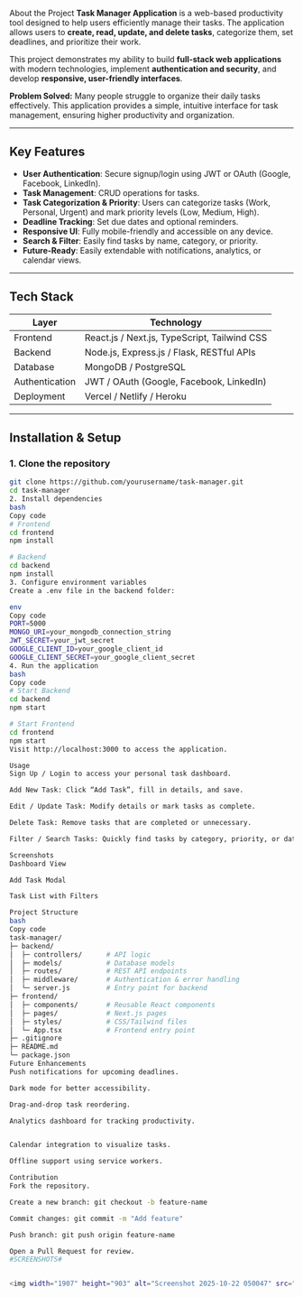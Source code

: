 About the Project
**Task Manager Application** is a web-based productivity tool designed to help users efficiently manage their tasks. The application allows users to **create, read, update, and delete tasks**, categorize them, set deadlines, and prioritize their work.  

This project demonstrates my ability to build **full-stack web applications** with modern technologies, implement **authentication and security**, and develop **responsive, user-friendly interfaces**.  

**Problem Solved:** Many people struggle to organize their daily tasks effectively. This application provides a simple, intuitive interface for task management, ensuring higher productivity and organization.

---

## Key Features
- **User Authentication**: Secure signup/login using JWT or OAuth (Google, Facebook, LinkedIn).  
- **Task Management**: CRUD operations for tasks.  
- **Task Categorization & Priority**: Users can categorize tasks (Work, Personal, Urgent) and mark priority levels (Low, Medium, High).  
- **Deadline Tracking**: Set due dates and optional reminders.  
- **Responsive UI**: Fully mobile-friendly and accessible on any device.  
- **Search & Filter**: Easily find tasks by name, category, or priority.  
- **Future-Ready**: Easily extendable with notifications, analytics, or calendar views.  

---

## Tech Stack

| Layer | Technology |
|-------|------------|
| Frontend | React.js / Next.js, TypeScript, Tailwind CSS |
| Backend | Node.js, Express.js / Flask, RESTful APIs |
| Database | MongoDB / PostgreSQL |
| Authentication | JWT / OAuth (Google, Facebook, LinkedIn) |
| Deployment | Vercel / Netlify / Heroku |

---

## Installation & Setup

### 1. Clone the repository
```bash
git clone https://github.com/yourusername/task-manager.git
cd task-manager
2. Install dependencies
bash
Copy code
# Frontend
cd frontend
npm install

# Backend
cd backend
npm install
3. Configure environment variables
Create a .env file in the backend folder:

env
Copy code
PORT=5000
MONGO_URI=your_mongodb_connection_string
JWT_SECRET=your_jwt_secret
GOOGLE_CLIENT_ID=your_google_client_id
GOOGLE_CLIENT_SECRET=your_google_client_secret
4. Run the application
bash
Copy code
# Start Backend
cd backend
npm start

# Start Frontend
cd frontend
npm start
Visit http://localhost:3000 to access the application.

Usage
Sign Up / Login to access your personal task dashboard.

Add New Task: Click “Add Task”, fill in details, and save.

Edit / Update Task: Modify details or mark tasks as complete.

Delete Task: Remove tasks that are completed or unnecessary.

Filter / Search Tasks: Quickly find tasks by category, priority, or date.

Screenshots
Dashboard View

Add Task Modal

Task List with Filters

Project Structure
bash
Copy code
task-manager/
├─ backend/
│  ├─ controllers/      # API logic
│  ├─ models/           # Database models
│  ├─ routes/           # REST API endpoints
│  ├─ middleware/       # Authentication & error handling
│  └─ server.js         # Entry point for backend
├─ frontend/
│  ├─ components/       # Reusable React components
│  ├─ pages/            # Next.js pages
│  ├─ styles/           # CSS/Tailwind files
│  └─ App.tsx           # Frontend entry point
├─ .gitignore
├─ README.md
└─ package.json
Future Enhancements
Push notifications for upcoming deadlines.

Dark mode for better accessibility.

Drag-and-drop task reordering.

Analytics dashboard for tracking productivity.


Calendar integration to visualize tasks.

Offline support using service workers.

Contribution
Fork the repository.

Create a new branch: git checkout -b feature-name

Commit changes: git commit -m "Add feature"

Push branch: git push origin feature-name

Open a Pull Request for review.
#SCREENSHOTS#


<img width="1907" height="903" alt="Screenshot 2025-10-22 050047" src="https://github.com/user-attachments/assets/987e3545-71b2-40b2-a81b-fe1b2b6b0629" />





